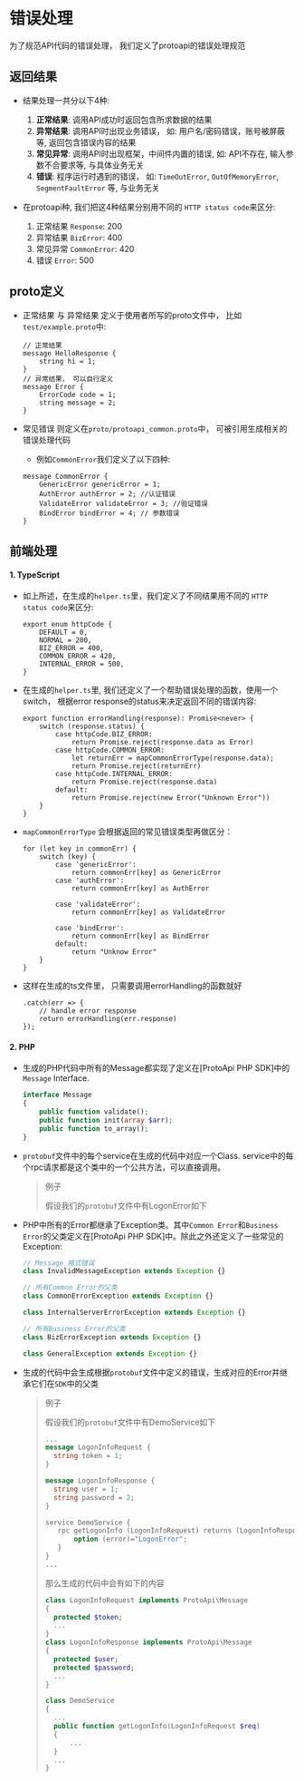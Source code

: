 # 错误处理

为了规范API代码的错误处理， 我们定义了protoapi的错误处理规范

## 返回结果

* 结果处理一共分以下4种:

    1. **正常结果**: 调用API成功时返回包含所求数据的结果
    2. **异常结果**: 调用API时出现业务错误， 如: 用户名/密码错误，账号被屏蔽等, 返回包含错误内容的结果
    3. **常见异常**: 调用API时出现框架，中间件内置的错误, 如: API不存在, 输入参数不合要求等, 与具体业务无关
    4. **错误**: 程序运行时遇到的错误， 如: `TimeOutError`, `OutOfMemoryError`, `SegmentFaultError` 等, 与业务无关

* 在protoapi种, 我们把这4种结果分别用不同的 `HTTP status code`来区分:
    1. 正常结果 `Response`: 200
    2. 异常结果 `BizError`: 400
    3. 常见异常 `CommonError`: 420
    4. 错误 `Error`: 500

## proto定义

* 正常结果 与 异常结果 定义于使用者所写的proto文件中， 比如`test/example.proto`中:

    ```
    // 正常结果
    message HelloResponse {
        string hi = 1;
    }
    // 异常结果， 可以自行定义
    message Error {
        ErrorCode code = 1;
        string message = 2;
    }
    ```

* 常见错误 则定义在`proto/protoapi_common.proto`中， 可被引用生成相关的错误处理代码

    * 例如`CommonError`我们定义了以下四种:

    ```
    message CommonError {
        GenericError genericError = 1;
        AuthError authError = 2; //认证错误
        ValidateError validateError = 3; //验证错误
        BindError bindError = 4; // 参数错误
    }
    ```

## 前端处理

#### 1. TypeScript
* 如上所述，在生成的`helper.ts`里，我们定义了不同结果用不同的 `HTTP status code`来区分:

    ```
    export enum httpCode {
        DEFAULT = 0,
        NORMAL = 200,
        BIZ_ERROR = 400,
        COMMON_ERROR = 420,
        INTERNAL_ERROR = 500,
    }
    ```
* 在生成的`helper.ts`里, 我们还定义了一个帮助错误处理的函数，使用一个switch， 根据error response的status来决定返回不同的错误内容:

    ```
    export function errorHandling(response): Promise<never> {
        switch (response.status) {
            case httpCode.BIZ_ERROR:
                return Promise.reject(response.data as Error)
            case httpCode.COMMON_ERROR:
                let returnErr = mapCommonErrorType(response.data);
                return Promise.reject(returnErr)
            case httpCode.INTERNAL_ERROR:
                return Promise.reject(response.data)
            default:
                return Promise.reject(new Error("Unknown Error"))
        }
    }
    ```
* `mapCommonErrorType` 会根据返回的常见错误类型再做区分：

    ```
    for (let key in commonErr) {
        switch (key) {
            case 'genericError':
                return commonErr[key] as GenericError
            case 'authError':
                return commonErr[key] as AuthError

            case 'validateError':
                return commonErr[key] as ValidateError

            case 'bindError':
                return commonErr[key] as BindError
            default:
                return "Unknow Error"
        }
    }
    ```
* 这样在生成的ts文件里， 只需要调用errorHandling的函数就好
    ```
    .catch(err => {
        // handle error response
        return errorHandling(err.response)
    });
    ```
#### 2. PHP

* 生成的PHP代码中所有的Message都实现了定义在[ProtoApi PHP SDK]中的`Message` Interface.
    ```php
    interface Message
    {
        public function validate();
        public function init(array $arr);
        public function to_array();
    }
    ```
* `protobuf`文件中的每个service在生成的代码中对应一个Class. service中的每个rpc请求都是这个类中的一个公共方法，可以直接调用。
    > 例子
    >
    >假设我们的`protobuf`文件中有LogonError如下
* PHP中所有的Error都继承了Exception类。其中`Common Error`和`Business Error`的父类定义在[ProtoApi PHP SDK]中。除此之外还定义了一些常见的Exception:
    ```php
    // Message 格式错误
    class InvalidMessageException extends Exception {}

    // 所有Common Error的父类
    class CommonErrorException extends Exception {}

    class InternalServerErrorException extends Exception {}

    // 所有Business Error的父类
    class BizErrorException extends Exception {}

    class GeneralException extends Exception {}
    ```
* 生成的代码中会生成根据`protobuf`文件中定义的错误，生成对应的Error并继承它们在`SDK`中的父类

    >例子
    >
    >假设我们的`protobuf`文件中有DemoService如下
    >```protobuf
    >...
    >message LogonInfoRequest {
    >   string token = 1;
    >}
    >
    >message LogonInfoResponse {
    >   string user = 1;
    >   string password = 2;
    >}
    >
    >service DemoService {
    >    rpc getLogonInfo (LogonInfoRequest) returns (LogonInfoResponse){
    >        option (error)="LogonError";
    >    }
    >}
    >...
    >```
    >那么生成的代码中会有如下的内容
    >```php
    >class LogonInfoRequest implements ProtoApi\Message
    >{
    >   protected $token;
    >   ...
    >}
    >class LogonInfoResponse implements ProtoApi\Message
    >{
    >   protected $user;
    >   protected $password;
    >   ...
    >}
    >
    >class DemoService
    >{
    >   ...
    >   public function getLogonInfo(LogonInfoRequest $req)
    >   {
    >       ...
    >   }
    >   ...
    >}
    >```
